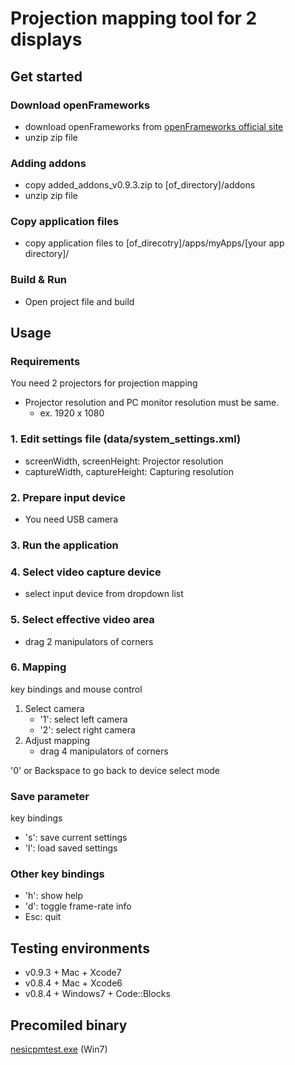 # Projection mapping tool for 2 displays

## Get started

### Download openFrameworks

- download openFrameworks from [openFrameworks official site](http://www.openframeworks.cc/download) 
- unzip zip file

### Adding addons

- copy added_addons_v0.9.3.zip to [of_directory]/addons
- unzip zip file

### Copy application files 

- copy application files to [of_direcotry]/apps/myApps/[your app directory]/

### Build & Run

- Open project file and build

## Usage

### Requirements

You need 2 projectors for projection mapping

- Projector resolution and PC monitor resolution must be same.
	- ex. 1920 x 1080

### 1. Edit settings file (data/system_settings.xml)

- screenWidth, screenHeight: Projector resolution
- captureWidth, captureHeight: Capturing resolution

### 2. Prepare input device

- You need USB camera

### 3. Run the application

### 4. Select video capture device

- select input device from dropdown list

### 5. Select effective video area

- drag 2 manipulators of corners

### 6. Mapping

key bindings and mouse control

1. Select camera
	- '1': select left camera
	- '2': select right camera
2. Adjust mapping 
	- drag 4 manipulators of corners

'0' or Backspace to go back to device select mode

### Save parameter

key bindings

- 's': save current settings
- 'l': load saved settings

### Other key bindings

- 'h': show help
- 'd': toggle frame-rate info
- Esc: quit

## Testing environments

- v0.9.3 + Mac + Xcode7
- v0.8.4 + Mac + Xcode6
- v0.8.4 + Windows7 + Code::Blocks

## Precomiled binary

[nesicpmtest.exe](http://momonoki.blob.core.windows.net/app/nesicpm/NesicPMTest.exe) (Win7)
